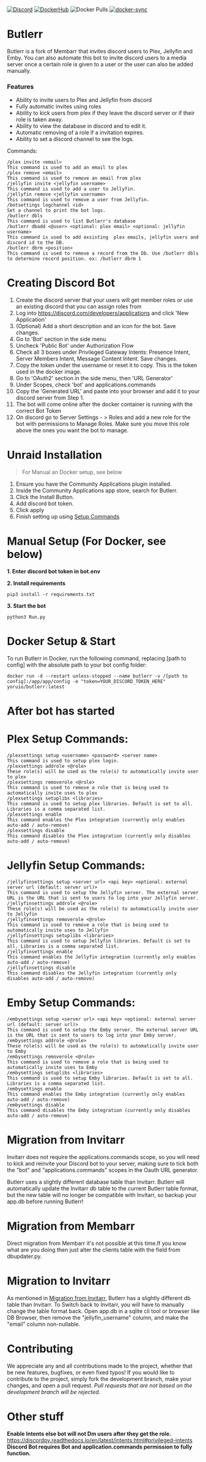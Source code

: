 [![Discord](https://img.shields.io/discord/997761163020488815?color=7289DA&label=Discord&style=for-the-badge&logo=discord)](https://discord.gg/7hAUKKTyTd)
[![DockerHub](https://img.shields.io/badge/Docker-Hub-%23099cec?style=for-the-badge&logo=docker)](https://hub.docker.com/r/velun/butlerr)
![Docker Pulls](https://img.shields.io/docker/pulls/velun/butlerr?color=099cec&style=for-the-badge)
[![docker-sync](https://github.com/velun/Butlerr/actions/workflows/docker-sync.yml/badge.svg)](https://github.com/velun/Butlerr/actions/workflows/docker-sync.yml)

Butlerr 
=================

Butlerr is a fork of Membarr that invites discord users to Plex, Jellyfin and Emby. You can also automate this bot to invite discord users to a media server once a certain role is given to a user or the user can also be added manually.  

### Features

- Ability to invite users to Plex and Jellyfin from discord 
- Fully automatic invites using roles 
- Ability to kick users from plex if they leave the discord server or if their role is taken away.
- Ability to view the database in discord and to edit it.
- Automatic removing of a role if a invitation expires.
- Ability to set a discord channel to see the logs.

Commands: 

```
/plex invite <email>
This command is used to add an email to plex
/plex remove <email>
This command is used to remove an email from plex
/jellyfin invite <jellyfin username>
This command is used to add a user to Jellyfin.
/jellyfin remove <jellyfin username>
This command is used to remove a user from Jellyfin.
/botsettings logchannel <id>
Set a channel to print the bot logs.
/butlerr dbls
This command is used to list Butlerr's database
/butlerr dbadd <@user> <optional: plex email> <optional: jellyfin username>
This command is used to add exsisting  plex emails, jellyfin users and discord id to the DB.
/butlerr dbrm <position>
This command is used to remove a record from the Db. Use /butlerr dbls to determine record position. ex: /butlerr dbrm 1
```
# Creating Discord Bot
1. Create the discord server that your users will get member roles or use an existing discord that you can assign roles from
2. Log into https://discord.com/developers/applications and click 'New Application'
3. (Optional) Add a short description and an icon for the bot. Save changes.
4. Go to 'Bot' section in the side menu
5. Uncheck 'Public Bot' under Authorization Flow
6. Check all 3 boxes under Privileged Gateway Intents: Presence Intent, Server Members Intent, Message Content Intent. Save changes.
7. Copy the token under the username or reset it to copy. This is the token used in the docker image.
8. Go to 'OAuth2' section in the side menu, then 'URL Generator'
9. Under Scopes, check 'bot' and applications.commands
10. Copy the 'Generated URL' and paste into your browser and add it to your discord server from Step 1.
11. The bot will come online after the docker container is running with the correct Bot Token
12. On discord go to Server Settings - > Roles and add a new role for the bot with permissions to Manage Roles. Make sure you move this role above the ones you want the bot to manage.


# Unraid Installation
> For Manual an Docker setup, see below

1. Ensure you have the Community Applications plugin installed.
2. Inside the Community Applications app store, search for Butlerr.
3. Click the Install Button.
4. Add discord bot token.
5. Click apply
6. Finish setting up using [Setup Commands](#after-bot-has-started)

# Manual Setup (For Docker, see below)

**1. Enter discord bot token in bot.env**

**2. Install requirements**

```
pip3 install -r requirements.txt 
```
**3. Start the bot**
```
python3 Run.py
```

# Docker Setup & Start
To run Butlerr in Docker, run the following command, replacing [path to config] with the absolute path to your bot config folder:
```
docker run -d --restart unless-stopped --name butlerr -v /[path to config]:/app/app/config -e "token=YOUR_DISCORD_TOKEN_HERE" yoruio/butlerr:latest
```

# After bot has started 

# Plex Setup Commands: 

```
/plexsettings setup <username> <password> <server name>
This command is used to setup plex login. 
/plexsettings addrole <@role>
These role(s) will be used as the role(s) to automatically invite user to plex
/plexsettings removerole <@role>
This command is used to remove a role that is being used to automatically invite uses to plex
/plexsettings setuplibs <libraries>
This command is used to setup plex libraries. Default is set to all. Libraries is a comma separated list.
/plexsettings enable
This command enables the Plex integration (currently only enables auto-add / auto-remove)
/plexsettings disable
This command disables the Plex integration (currently only disables auto-add / auto-remove)
```

# Jellyfin Setup Commands:
```
/jellyfinsettings setup <server url> <api key> <optional: external server url (default: server url)>
This command is used to setup the Jellyfin server. The external server URL is the URL that is sent to users to log into your Jellyfin server.
/jellyfinsettings addrole <@role>
These role(s) will be used as the role(s) to automatically invite user to Jellyfin
/jellyfinsettings removerole <@role>
This command is used to remove a role that is being used to automatically invite uses to Jellyfin
/jellyfinsettings setuplibs <libraries>
This command is used to setup Jellyfin libraries. Default is set to all. Libraries is a comma separated list.
/jellyfinsettings enable
This command enables the Jellyfin integration (currently only enables auto-add / auto-remove)
/jellyfinsettings disable
This command disables the Jellyfin integration (currently only disables auto-add / auto-remove)
```

# Emby Setup Commands:
```
/embysettings setup <server url> <api key> <optional: external server url (default: server url)>
This command is used to setup the Emby server. The external server URL is the URL that is sent to users to log into your Emby server.
/embysettings addrole <@role>
These role(s) will be used as the role(s) to automatically invite user to Emby
/embysettings removerole <@role>
This command is used to remove a role that is being used to automatically invite uses to Emby
/embysettings setuplibs <libraries>
This command is used to setup Emby libraries. Default is set to all. Libraries is a comma separated list.
/embysettings enable
This command enables the Emby integration (currently only enables auto-add / auto-remove)
/embysettings disable
This command disables the Emby integration (currently only disables auto-add / auto-remove)
```

# Migration from Invitarr
Invitarr does not require the applications.commands scope, so you will need to kick and reinvite your Discord bot to your server, making sure to tick both the "bot" and "applications.commands" scopes in the Oauth URL generator.

Butlerr uses a slightly different database table than Invitarr. Butlerr will automatically update the Invitarr db table to the current Butlerr table format, but the new table will no longer be compatible with Invitarr, so backup your app.db before running Butlerr!

# Migration from Membarr
Direct migration from Membarr it's not possible at this time.If you know what are you doing then just alter the clients table with the field from dbupdater.py.

# Migration to Invitarr
As mentioned in [Migration from Invitarr](#Migration-From-Invitarr), Butlerr has a slightly different db table than Invitarr. To Switch back to Invitarr, you will have to manually change the table format back. Open app.db in a sqlite cli tool or browser like DB Browser, then remove the "jellyfin_username" column, and make the "email" column non-nullable.

# Contributing
We appreciate any and all contributions made to the project, whether that be new features, bugfixes, or even fixed typos! If you would like to contribute to the project, simply fork the development branch, make your changes, and open a pull request. *Pull requests that are not based on the development branch will be rejected.*

# Other stuff
**Enable Intents else bot will not Dm users after they get the role.**
https://discordpy.readthedocs.io/en/latest/intents.html#privileged-intents
**Discord Bot requires Bot and application.commands permission to fully function.**
